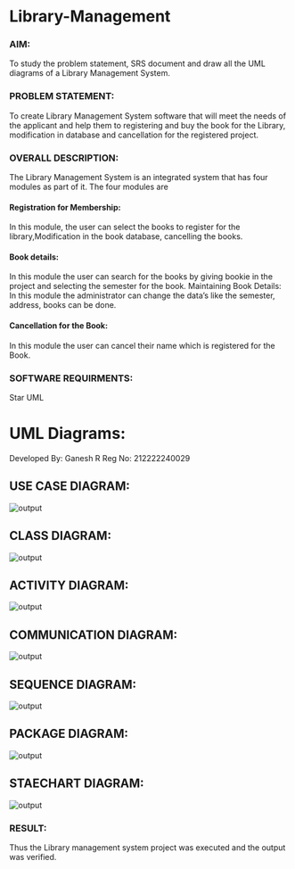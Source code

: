 # Library-Management
### AIM:
To study the problem statement, SRS document and draw all the UML diagrams of a Library Management System.
### PROBLEM STATEMENT:
To create Library Management System software that will meet the needs of the applicant
and help them to registering and buy the book for the Library, modification in database and
cancellation for the registered project.
### OVERALL DESCRIPTION:
The Library Management System is an integrated system that has four modules as part of
it. The four modules are
#### Registration for Membership:
In this module, the user can select the books to register for the library,Modification in the book
database, cancelling the books.
#### Book details:
In this module the user can search for the books by giving bookie in the project and selecting
the semester for the book.
Maintaining Book Details:
In this module the administrator can change the data’s like the semester, address, books can be
done.
#### Cancellation for the Book:
In this module the user can cancel their name which is registered for the Book.
### SOFTWARE REQUIRMENTS:
Star UML
# UML Diagrams:
Developed By: Ganesh R
Reg No: 212222240029
## USE CASE DIAGRAM:
![output](./os1.png)
## CLASS DIAGRAM:
![output](./os2.jpeg)
## ACTIVITY DIAGRAM:
![output](./se3.png)
## COMMUNICATION DIAGRAM:
![output](./os4.png)
## SEQUENCE DIAGRAM:
![output](./os5.jpeg)
## PACKAGE DIAGRAM:
![output](./os6.jpeg)
## STAECHART DIAGRAM:
![output](./os3.png)

### RESULT:
Thus the Library management system project was executed and the output was verified.
